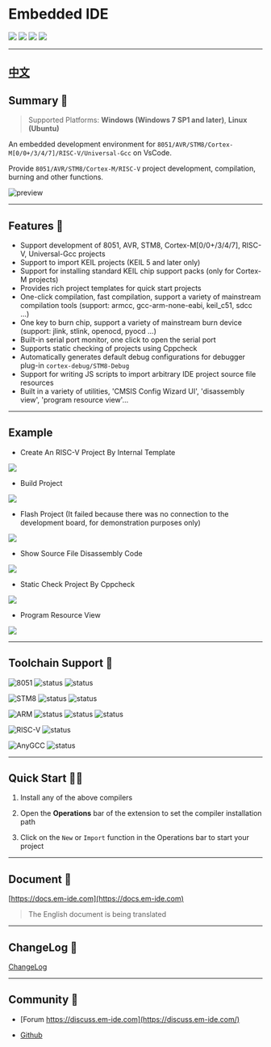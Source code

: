 # Embedded IDE

[![](https://vsmarketplacebadge.apphb.com/version/cl.eide.svg)](https://marketplace.visualstudio.com/items?itemName=CL.eide) [![](https://vsmarketplacebadge.apphb.com/installs/cl.eide.svg)](https://marketplace.visualstudio.com/items?itemName=CL.eide) [![](https://vsmarketplacebadge.apphb.com/downloads/cl.eide.svg)](https://marketplace.visualstudio.com/items?itemName=CL.eide) [![](https://vsmarketplacebadge.apphb.com/rating/cl.eide.svg)](https://marketplace.visualstudio.com/items?itemName=CL.eide)

***

## [中文](./README_ZH-CN.md)

## Summary 📑

> Supported Platforms: **Windows (Windows 7 SP1 and later)**, **Linux (Ubuntu)**

An embedded development environment for `8051/AVR/STM8/Cortex-M[0/0+/3/4/7]/RISC-V/Universal-Gcc` on VsCode. 

Provide `8051/AVR/STM8/Cortex-M/RISC-V` project development, compilation, burning and other functions.

![preview](https://docs.em-ide.com/preview.png)

***

## Features 🎉

* Support development of 8051, AVR, STM8, Cortex-M\[0/0+/3/4/7], RISC-V, Universal-Gcc projects
* Support to import KEIL projects (KEIL 5 and later only)
* Support for installing standard KEIL chip support packs (only for Cortex-M projects)
* Provides rich project templates for quick start projects
* One-click compilation, fast compilation, support a variety of mainstream compilation tools (support: armcc, gcc-arm-none-eabi, keil_c51, sdcc ...)
* One key to burn chip, support a variety of mainstream burn device (support: jlink, stlink, openocd, pyocd ...)
* Built-in serial port monitor, one click to open the serial port
* Supports static checking of projects using Cppcheck
* Automatically generates default debug configurations for debugger plug-in `cortex-debug/STM8-Debug`
* Support for writing JS scripts to import arbitrary IDE project source file resources
* Built in a variety of utilities, 'CMSIS Config Wizard UI', 'disassembly view', 'program resource view'...

***

## Example

- Create An RISC-V Project By Internal Template

![](https://docs.em-ide.com/img/show/new_prj.gif)

- Build Project

![](https://docs.em-ide.com/img/show/build_prj.gif)

- Flash Project (It failed because there was no connection to the development board, for demonstration purposes only)

![](https://docs.em-ide.com/img/show/flash_prj.gif)

- Show Source File Disassembly Code

![](https://docs.em-ide.com/img/show/show_disasm.gif)

- Static Check Project By Cppcheck

![](https://docs.em-ide.com/img/show/cppcheck_prj.gif)

- Program Resource View

![](https://docs.em-ide.com/img/show/show_prj_res.gif)

***

## Toolchain Support 🔨
 
 ![8051](https://img.shields.io/badge/-8051_:-grey.svg) ![status](https://img.shields.io/badge/Keil_C51-✔-brightgreen.svg) ![status](https://img.shields.io/badge/SDCC-✔-brightgreen.svg)
 
 ![STM8](https://img.shields.io/badge/-STM8_:-grey.svg) ![status](https://img.shields.io/badge/IAR_STM8-✔-brightgreen.svg) ![status](https://img.shields.io/badge/SDCC-✔-brightgreen.svg)
 
 ![ARM](https://img.shields.io/badge/-ARM_:-grey.svg) ![status](https://img.shields.io/badge/ARMCC-✔-brightgreen.svg) ![status](https://img.shields.io/badge/ARMCLang-✔-brightgreen.svg) ![status](https://img.shields.io/badge/ARM_GCC-✔-brightgreen.svg)

 ![RISC-V](https://img.shields.io/badge/-RISCV_:-grey.svg) ![status](https://img.shields.io/badge/RISCV_GCC-✔-brightgreen.svg)

 ![AnyGCC](https://img.shields.io/badge/-ANYGCC_:-grey.svg) ![status](https://img.shields.io/badge/GCC_Famliy_Compiler-✔-brightgreen.svg)

***

## Quick Start 🏃‍♀️

1. Install any of the above compilers

2. Open the **Operations** bar of the extension to set the compiler installation path

3. Click on the `New` or `Import` function in the Operations bar to start your project

***

## Document 📖

[https://docs.em-ide.com](https://docs.em-ide.com)

> The English document is being translated

***

## ChangeLog 📌

[ChangeLog](https://marketplace.visualstudio.com/items/CL.eide/changelog)

***

## Community 🌈

- [Forum https://discuss.em-ide.com](https://discuss.em-ide.com/)

- [Github](https://github.com/github0null/eide/issues)
